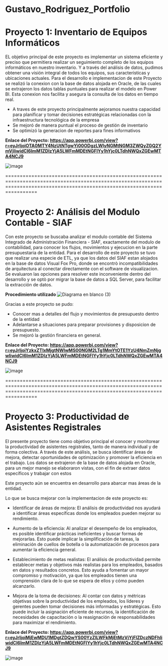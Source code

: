 # Gustavo_Rodriguez_Portfolio


# Proyecto 1: Inventario de Equipos Informáticos
EL objetivo principal de este proyecto es implementar un sistema eficiente y preciso que permitiera realizar un seguimiento completo de los equipos informáticos en nuestro inventario. Y a través del análisis de datos, pudimos obtener una visión integral de todos los equipos, sus características y ubicaciones actuales.
Para el desarrollo e implementacion de este Proyecto se realizó la conexion con la base de datos alojada en Oracle, de las cuales se extrajeron los datos tablas puntuales para realizar el modelo en Power BI. Esta conexion nos facilita y asegura la consulta de los datos en tiempo real.

* A traves de este proyecto principalmente aejoramos nuestra capacidad para planificar y tomar decisiones estratégicas relacionadas con la infraestructura tecnológica de la empresa
* Se mejoró de manera puntual el proceso de gestión de inventario
* Se optimizó la generacion de reportes para fines informativos

**Enlace del Proyecto: https://app.powerbi.com/view?r=eyJrIjoiOTA0MTY4NzUtNTgwYi00ODgzLWIyNGMtNGM3ZWQyZGQ2YmVjIiwidCI6ImM1ZDIzYjA5LWFmMDEtNGFlYy1hYjc0LTdhNWQxZGEwMTA4NCJ9**

![image](https://github.com/GustavoRV7/Gustavo_Rodriguez_Portfolio/assets/79548065/98dfd9e1-9e89-473a-9f2f-09de27c2bc91)


=============================================================================================================================================================================

# Proyecto 2: Análisis del Modulo Contable - SIAF
Con este proyecto se buscaba analizar el modulo contable del Sistema Integrado de Administración Financiera - SIAF, exactamente del modulo de contabilidad, para conocer los flujos, movimientos y ejecucion en la parte presupuestaria de la entidad.
Para el desarrollo de este proyecto se tuvo que realizar una especie de ETL, ya que los datos del SIAF estan alojados en la base de datos Visual Fox Pro, donde se encontrò incompatibilidades de arquitectura al conectar directamente con el software de visualizacion.
Se evaluaron las opciones para resolver este inconveniente dentro del desarrollo y se optò por migrar la base de datos a SQL Server, para facilitar la extracción de datos.


**Procedimiento utilizado**
![Diagrama en blanco (3)](https://github.com/GustavoRV7/Gustavo_Rodriguez_Portfolio/assets/79548065/970abfa2-809c-478c-9a8d-bd7c7fb0b993)


Gracias a este proyecto se pudo:
* Conocer mas a detalles del flujo y movimientos de presupuesto dentro de la entidad
* Adelantarse a situaciones para preparar provisiones y disposicion de presupuesto.
* Se mejoró la gestión financiera en general.

**Enlace del Proyecto: https://app.powerbi.com/view?r=eyJrIjoiYzkxZTIxMjgtNWIwMS00NGM2LTg1MmYtOTE1YzU4NmZmNjgwIiwidCI6ImM1ZDIzYjA5LWFmMDEtNGFlYy1hYjc0LTdhNWQxZGEwMTA4NCJ9**

![image](https://github.com/GustavoRV7/Gustavo_Rodriguez_Portfolio/assets/79548065/02ea5abc-76c0-4b91-9324-145fa4d62ff0)


=============================================================================================================================================================================

# Proyecto 3: Productividad de Asistentes Registrales
El presente proyecto tiene como objetivo principal el conocer y monitorear la productividad de asistentes registrales, tanto de manera individual y de forma colectiva. A través de este análisis, se busca identificar áreas de mejora, detectar oportunidades de optimización y promover la eficiencia en el trabajo.
Los datos se extrajeron de la base de datos alojada en Oracle, para un mejor manejo se elaboraron vistas, con el fin de extraer datos específicos y trabajar con estos

Este proyecto aún se encuentra en desarrollo para abarcar mas áreas de la entidad.

Lo que se busca mejorar con la implementacion de este proyecto es:
* Identificar de áreas de mejora: El análisis de productividad nos ayudará a identificar áreas específicas donde los empleados pueden mejorar su rendimiento.

* Aumento de la eficiencia: Al analizar el desempeño de los empleados, es posible identificar prácticas ineficientes y buscar formas de mejorarlas. Esto puede implicar la simplificación de tareas, la eliminación de cuellos de botella o la automatización de procesos para aumentar la eficiencia general.

* Establecimiento de metas realistas: El análisis de productividad permite establecer metas y objetivos más realistas para los empleados, basados en datos y resultados concretos. Esto ayuda a fomentar un mayor compromiso y motivación, ya que los empleados tienen una comprensión clara de lo que se espera de ellos y cómo pueden alcanzarlo.

* Mejora de la toma de decisiones: Al contar con datos y métricas objetivas sobre la productividad de los empleados, los líderes y gerentes pueden tomar decisiones más informadas y estratégicas. Esto puede incluir la asignación eficiente de recursos, la identificación de necesidades de capacitación o la reasignación de responsabilidades para maximizar el rendimiento.

**Enlace del Proyecto: https://app.powerbi.com/view?r=eyJrIjoiMjEwMDU1MDgtZDQwYS00YzZlLWFkMjEtMzVjYjFlZDczNDFhIiwidCI6ImM1ZDIzYjA5LWFmMDEtNGFlYy1hYjc0LTdhNWQxZGEwMTA4NCJ9**

![image](https://github.com/GustavoRV7/Gustavo_Rodriguez_Portfolio/assets/79548065/186e3526-82ec-4fa7-9692-8b3d5dd33dc6)



